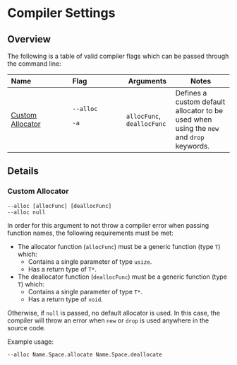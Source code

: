 # Compiler Settings

## Overview

The following is a table of valid compiler flags which can be passed through the command line:

<!-- This is such a dumb hack -->
|Name&nbsp;&nbsp;&nbsp;&nbsp;&nbsp;&nbsp;&nbsp;&nbsp;&nbsp;&nbsp;&nbsp;&nbsp;&nbsp;&nbsp;&nbsp;&nbsp;&nbsp;&nbsp;|Flag&nbsp;&nbsp;&nbsp;&nbsp;&nbsp;&nbsp;&nbsp;&nbsp;&nbsp;&nbsp;&nbsp;&nbsp;&nbsp;&nbsp;&nbsp;&nbsp;&nbsp;|Arguments|Notes|
|----|----|----|----|
|[Custom Allocator](#custom-allocator)|`--alloc` <p> `-a`|`allocFunc`, `deallocFunc`|Defines a custom default allocator to be used when using the `new` and `drop` keywords.|

## Details

### Custom Allocator

`--alloc [allocFunc] [deallocFunc]` \
`--alloc null`

In order for this argument to not throw a compiler error when passing function names, the following requirements must be met:

- The allocator function (`allocFunc`) must be a generic function (type `T`) which:
    - Contains a single parameter of type `usize`.
    - Has a return type of `T*`.
- The deallocator function (`deallocFunc`) must be a generic function (type `T`) which:
    - Contains a single parameter of type `T*`.
    - Has a return type of `void`.

Otherwise, if `null` is passed, no default allocator is used. In this case, the compiler will throw an error when `new` or `drop` is used anywhere in the source code.

Example usage:
```
--alloc Name.Space.allocate Name.Space.deallocate
```